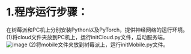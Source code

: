 1.程序运行步骤：
==============
在树莓派和PC机上分别安装Python以及PyTorch，提供神经网络的运行环境。     
(1)将cloud文件夹放到PC机上，运行initCloud.py文件，启动服务端。   
![image](https://https://github.com/wyc941012/Edge-Intelligence/master/卷积神经网络协同推断仿真系统/image/cloud.jpg)
(2)将mobile文件夹放到树莓派上，运行initMobile.py文件。

